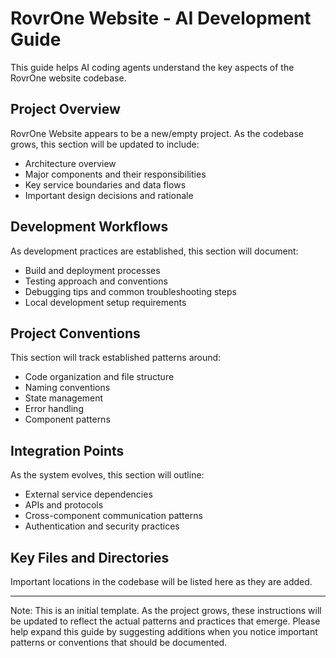 # RovrOne Website - AI Development Guide

This guide helps AI coding agents understand the key aspects of the RovrOne website codebase.

## Project Overview
RovrOne Website appears to be a new/empty project. As the codebase grows, this section will be updated to include:
- Architecture overview
- Major components and their responsibilities
- Key service boundaries and data flows
- Important design decisions and rationale

## Development Workflows
As development practices are established, this section will document:
- Build and deployment processes
- Testing approach and conventions
- Debugging tips and common troubleshooting steps
- Local development setup requirements

## Project Conventions
This section will track established patterns around:
- Code organization and file structure
- Naming conventions
- State management
- Error handling
- Component patterns

## Integration Points
As the system evolves, this section will outline:
- External service dependencies
- APIs and protocols
- Cross-component communication patterns
- Authentication and security practices

## Key Files and Directories
Important locations in the codebase will be listed here as they are added.

---
Note: This is an initial template. As the project grows, these instructions will be updated to reflect the actual patterns and practices that emerge. Please help expand this guide by suggesting additions when you notice important patterns or conventions that should be documented.